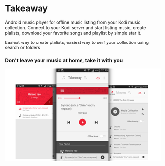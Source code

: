 # Takeaway
Android music player for offline music listing from your Kodi music collection. Connect to your Kodi server and start listing music, create plalists, download your favorite songs and playlist by simple star it. 

Easiest way to create plalists, easiest way to serf your collection using search or folders

### Don't leave your music at home, take it with you

![](https://raw.githubusercontent.com/mrjbee/takeaway/master/Screenshots/Screenshot_2015-11-16-20-49-56.png)
